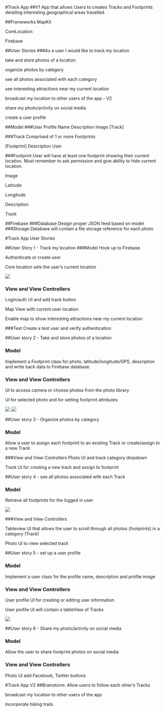 #Track App 
##V1
App that allows Users to creates Tracks and Footprints detailing interesting geographical areas travelled.

##Frameworks
MapKit

CoreLocation

Firebase

##User Stories
###As a user I would like to 
track my location

take and store photos of a location

organize photos by category

see all photos associated with each category

see interesting attractions near my current location

broadcast my location to other users of the app - V2

share my photo/activity on social media

create a user profile

##Model
###User Profile
Name
Description
Image
[Track]

###Track
Comprised of 1 or more Footprints

[Footprint]
Description
User

###Footprint
User will have at least one footprint showing their current location. Must remember to ask permission and give ability to hide current location.

Image

Latitude

Longitude

Description

Track

##Firebase
###Database
Design proper JSON feed based on model
###Storage
Database will contain a file storage reference for each photo

#Track App User Stories

##User Story 1 - Track my location
###Model
Hook up to Firebase

Authenticate or create user

Core location sets the user’s current location

![](https://github.com/melbrng/TrackApp/blob/master/images/user_1.png)

### View and View Controllers
Login/auth UI and add track button

Map View with current user location

Enable map to show interesting attractions near my current location

###Test
Create a test user and verify authentication

##User story 2 - Take and store photos of a location
### Model
Implement a Footprint class for photo, latitude/longitude/GPS, description and write back data to Firebase database

### View and View Controllers
UI to access camera or choose photos from the photo library

UI for selected photo and for setting footprint attributes

![](https://github.com/melbrng/TrackApp/blob/master/images/user_2.png)
![](https://github.com/melbrng/TrackApp/blob/master/images/user_2a.png)

##User story 3 - Organize photos by category
### Model
Allow a user to assign each footprint to an existing Track or create/assign to a new Track

###View and View Controllers
Photo UI and track category dropdown 

Track UI for creating a new track and assign to footprint

##User story 4 - see all photos associated with each Track
### Model

Retrieve all footprints for the logged in user

![](https://github.com/melbrng/TrackApp/blob/master/images/user_4.png)

###View and View Controllers

Tableview UI that allows the user to scroll through all photos (footprints) in a category (Track)

Photo UI to view selected track

##User story 5 - set up a user profile

### Model
Implement a user class for the profile name, description and profile image 

### View and View Controllers
User profile UI for creating or editing user information

User profile UI will contain a tableView of Tracks

![](https://github.com/melbrng/TrackApp/blob/master/images/user_5.png)

##User story 6 - Share my photo/activity on social media

### Model
Allow the user to share footprint photos on social media

### View and View Controllers
Photo UI add Facebook, Twitter buttons 


#Track App V2 
##Brainstorm:
Allow users to follow each other’s Tracks

broadcast my location to other users of the app 

Incorporate hiking trails













